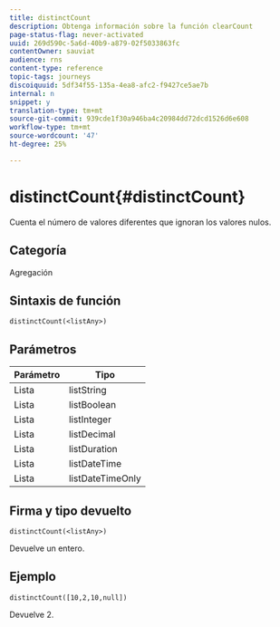 ```yaml
---
title: distinctCount
description: Obtenga información sobre la función clearCount
page-status-flag: never-activated
uuid: 269d590c-5a6d-40b9-a879-02f5033863fc
contentOwner: sauviat
audience: rns
content-type: reference
topic-tags: journeys
discoiquuid: 5df34f55-135a-4ea8-afc2-f9427ce5ae7b
internal: n
snippet: y
translation-type: tm+mt
source-git-commit: 939cde1f30a946ba4c20984dd72dcd1526d6e608
workflow-type: tm+mt
source-wordcount: '47'
ht-degree: 25%

---
```



# distinctCount{#distinctCount}

Cuenta el número de valores diferentes que ignoran los valores nulos.

## Categoría

Agregación

## Sintaxis de función

`distinctCount(<listAny>)`

## Parámetros

| Parámetro | Tipo |
|-----------|------------------|
| Lista | listString |
| Lista | listBoolean |
| Lista | listInteger |
| Lista | listDecimal |
| Lista | listDuration |
| Lista | listDateTime |
| Lista | listDateTimeOnly |

## Firma y tipo devuelto

`distinctCount(<listAny>)`

Devuelve un entero.

## Ejemplo

`distinctCount([10,2,10,null])`

Devuelve 2.
